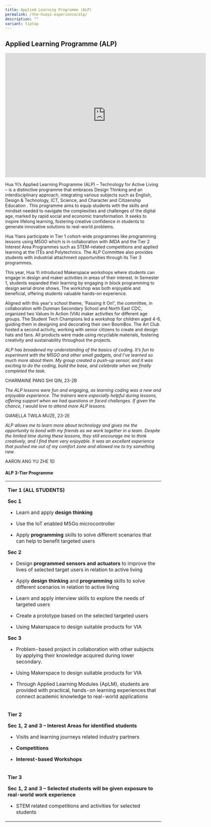 ```yaml
---
title: Applied Learning Programme (ALP)
permalink: /the-huayi-experience/alp/
description: ""
variant: tiptap
---
```

<h2>Applied Learning Programme (ALP)</h2>
<div class="iframe-wrapper">
<iframe height="400" width="648" allowfullscreen="true" frameborder="0" src="https://docs.google.com/presentation/d/e/2PACX-1vT2HLnv-GRxFsn_7PhWzDBToWocaEA9TLu3nZpeRYIIUWIV461boRX9pvSD-JM5vd6W36wR2i-Uduwv/embed?start=false&amp;loop=false&amp;delayms=3000"></iframe>
</div>
<p>Hua Yi’s Applied Learning Programme (ALP) – Technology for Active Living
– is a distinctive programme that embraces Design Thinking and an interdisciplinary
approach, integrating various subjects such as English, Design &amp; Technology,
ICT, Science, and Character and Citizenship Education . This programme
aims to equip students with the skills and mindset needed to navigate the
complexities and challenges of the digital age, marked by rapid social
and economic transformation. It seeks to inspire lifelong learning, fostering
creative confidence in students to generate innovative solutions to real-world
problems.</p>
<p>Hua Yians participate in Tier 1 cohort-wide programmes like programming
lessons using M5GO which is in collaboration with iMDA and the Tier 2 Interest
Area Programmes such as STEM-related competitions and applied learning
at the ITEs and Polytechnics. The ALP Committee also provides students
with industrial attachment opportunities through its Tier 3 programmes.</p>
<p>This year, Hua Yi introduced Makerspace workshops where students can engage
in design and maker activities in areas of their interest. In Semester
1, students expanded their learning by engaging in block programming to
design aerial drone shows. The workshop was both enjoyable and beneficial,
offering students valuable hands-on experience.</p>
<p>Aligned with this year's school theme, 'Passing It On!', the committee,
in collaboration with Dunman Secondary School and North East CDC, organized
two Values In Action (VIA) maker activities for different age groups. The
Student Tech Champions led a workshop for children aged 4-6, guiding them
in designing and decorating their own BoomBox. The Art Club hosted a second
activity, working with senior citizens to create and design hats and fans.
All products were made using recyclable materials, fostering creativity
and sustainability throughout the projects.</p>
<p><em>ALP has broadened my understanding of the basics of coding. It’s fun to experiment with the M5GO and other small gadgets, and I’ve learned so much more about them. My group created a push-up sensor, and it was exciting to do the coding, build the base, and celebrate when we finally completed the task.</em>
</p>
<p>CHARMAINE PANG SHI QIN, 23-2B</p>
<p></p>
<p><em>The ALP lessons were fun and engaging, as learning coding was a new and enjoyable experience. The trainers were especially helpful during lessons, offering support when we had questions or faced challenges. If given the chance, I would love to attend more ALP lessons.</em>
</p>
<p>GIANELLA TWILA MUZE, 23-2E</p>
<p></p>
<p><em>ALP allows me to learn more about technology and gives me the opportunity to bond with my friends as we work together in a team. Despite the limited time during these lessons, they still encourage me to think creatively, and I find them very enjoyable. It was an excellent experience that pushed me out of my comfort zone and allowed me to try something new.</em>
</p>
<p>AARON ANG YU ZHE 1D</p>
<p></p>
<h4>ALP 3-Tier Programme</h4>
<table style="minWidth: 25px">
<colgroup>
<col>
</colgroup>
<tbody>
<tr>
<td rowspan="1" colspan="1">
<p><strong>Tier 1 (ALL STUDENTS)</strong>
</p>
<p><strong>Sec 1</strong>
</p>
<ul data-tight="true" class="tight">
<li>
<p>Learn and apply <strong>design thinking</strong>
</p>
</li>
<li>
<p>Use the IoT enabled M5Go microcontroller</p>
</li>
<li>
<p>Apply <strong>programming</strong> skills to solve different scenarios that
can help to benefit targeted users</p>
</li>
</ul>
<p><strong>Sec 2</strong>
</p>
<ul data-tight="true" class="tight">
<li>
<p>Design <strong>programmed sensors and actuators</strong> to improve the
lives of selected target users in relation to active living</p>
</li>
<li>
<p>Apply <strong>design thinking</strong> and <strong>programming</strong> skills
to solve different scenarios in relation to active living</p>
</li>
<li>
<p>Learn and apply interview skills to explore the needs of targeted users</p>
</li>
<li>
<p>Create a prototype based on the selected targeted users</p>
</li>
<li>
<p>Using Makerspace to design suitable products for VIA</p>
</li>
</ul>
<p><strong>Sec 3</strong>
</p>
<ul data-tight="true" class="tight">
<li>
<p>Problem-based project in collaboration with other subjects by applying
their knowledge acquired during lower secondary.</p>
</li>
<li>
<p>Using Makerspace to design suitable products for VIA</p>
</li>
<li>
<p>Through Applied Learning Modules (ApLM), students are provided with practical,
hands-on learning experiences that connect academic knowledge to real-world
applications</p>
</li>
</ul>
</td>
</tr>
<tr>
<td rowspan="1" colspan="1">
<p><strong>Tier 2</strong>
</p>
<p><strong>Sec 1, 2 and 3 – Interest Areas for identified students</strong>
</p>
<ul data-tight="true" class="tight">
<li>
<p>Visits and learning journeys related industry partners</p>
</li>
<li>
<p><strong>Competitions</strong>
</p>
</li>
<li>
<p><strong>Interest-based Workshops</strong>
</p>
</li>
</ul>
</td>
</tr>
<tr>
<td rowspan="1" colspan="1">
<p><strong>Tier 3</strong>
</p>
<p><strong>Sec 1, 2 and 3 – Selected students will be given exposure to real-world work experience</strong>
</p>
<ul data-tight="true" class="tight">
<li>
<p>STEM related competitions and activities for selected students</p>
</li>
</ul>
</td>
</tr>
</tbody>
</table>
<p></p>